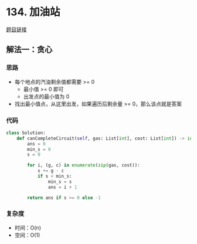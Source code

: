 # 134. 加油站

[题目链接](https://leetcode.cn/problems/gas-station/description)

## 解法一：贪心

### 思路

- 每个地点的汽油剩余值都需要 >= 0
  - 最小值 >= 0 即可
  - 出发点的最小值为 0
- 找出最小值点，从这里出发，如果遍历后剩余量 >= 0，那么该点就是答案

### 代码

```py
class Solution:
    def canCompleteCircuit(self, gas: List[int], cost: List[int]) -> int:
        ans = 0
        min_s = 0
        s = 0

        for i, (g, c) in enumerate(zip(gas, cost)):
            s += g - c
            if s < min_s:
                min_s = s
                ans = i + 1

        return ans if s >= 0 else -1
```

### 复杂度

- 时间：O(n)
- 空间：O(1)
